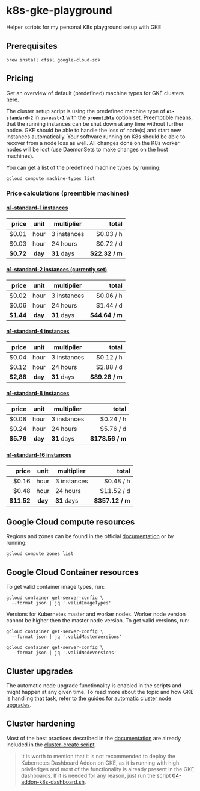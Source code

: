 # k8s-gke-playground
Helper scripts for my personal K8s playground setup with GKE

## Prerequisites

    brew install cfssl google-cloud-sdk

## Pricing

Get an overview of default (predefined) machine types for GKE clusters [here][predefined-instanc-pricing].

The cluster setup script is using the predefined machine type of **```n1-standard-2```** in **```us-east-1```** with the **```preemtible```** option set. Preemptible means, that the running instances can be shut down at any time without further notice. GKE should be able to handle the loss of node(s) and start new instances automatically. Your software running on K8s should be able to recover from a node loss as well. All changes done on the K8s worker nodes will be lost (use DaemonSets to make changes on the host machines).

You can get a list of the predefined machine types by running:

    gcloud compute machine-types list

### Price calculations (preemtible machines)

#### [n1-standard-1 instances][compute-machine-types]
|      price  |   unit   | multiplier  |           total |
|------------:|:--------:|-------------|----------------:|
|       $0.01 |   hour   | 3 instances |       $0.03 / h |
|       $0.03 |   hour   | 24 hours    |       $0.72 / d |
|   **$0.72** | **day**  | **31** days |  **$22.32 / m** |

#### [n1-standard-2 instances (currently set)][compute-machine-types]
| price       |   unit   | multiplier  |           total |
|------------:|:--------:|-------------|----------------:|
|       $0.02 |   hour   | 3 instances |       $0.06 / h |
|       $0.06 |   hour   | 24 hours    |       $1.44 / d |
|   **$1.44** | **day**  | **31** days |  **$44.64 / m** |

#### [n1-standard-4 instances][compute-machine-types]
| price       |   unit   | multiplier  |           total |
|------------:|:--------:|-------------|----------------:|
|       $0.04 |   hour   | 3 instances |       $0.12 / h |
|       $0.12 |   hour   | 24 hours    |       $2.88 / d |
|   **$2,88** | **day**  | **31** days |  **$89.28 / m** |

#### [n1-standard-8 instances][compute-machine-types]
| price       |   unit   | multiplier  |           total |
|------------:|:--------:|-------------|----------------:|
|       $0.08 |   hour   | 3 instances |       $0.24 / h |
|       $0.24 |   hour   | 24 hours    |       $5.76 / d |
|   **$5.76** | **day**  | **31** days | **$178.56 / m** |

#### [n1-standard-16 instances][compute-machine-types]
| price       |   unit   | multiplier  |           total |
|------------:|:--------:|-------------|----------------:|
|       $0.16 |   hour   | 3 instances |       $0.48 / h |
|       $0.48 |   hour   | 24 hours    |      $11.52 / d |
|  **$11.52** | **day**  | **31** days | **$357.12 / m** |



## Google Cloud compute resources

Regions and zones can be found in the official [documentation][available-regions-zones] or by running:

    gcloud compute zones list



## Google Cloud Container resources

To get valid container image types, run:

    gcloud container get-server-config \
      --format json | jq '.validImageTypes'

Versions for Kubernetes master and worker nodes. Worker node version cannot be higher then the master node version. To get valid versions, run:

    gcloud container get-server-config \
      --format json | jq '.validMasterVersions'
    
    gcloud container get-server-config \
      --format json | jq '.validNodeVersions'



## Cluster upgrades

The automatic node upgrade functionality is enabled in the scripts and might happen at any given time. To read more about the topic and how GKE is handling that task, refer to [the guides for automatic cluster node upgrades][node-auto-upgrades].



## Cluster hardening

Most of the best practices described in the [documentation][hardening-the-cluster] are already included in the [cluster-create script][cluster-create-script].

> It is worth to mention that it is not recommended to deploy the Kubernetes Dashboard Addon on GKE, as it is running with high priviledges and most of the functionality is already present in the GKE dashboards. If it is needed for any reason, just run the script [04-addon-k8s-dashboard.sh][addon-k8s-dashboard-script].





[predefined-instanc-pricing]: https://cloud.google.com/compute/pricing#predefined
[compute-machine-types]: https://cloud.google.com/compute/docs/machine-types#standard_machine_types
[available-regions-zones]: https://cloud.google.com/compute/docs/regions-zones/#available
[hardening-the-cluster]: https://cloud.google.com/kubernetes-engine/docs/how-to/hardening-your-cluster
[cluster-create-script]: http://01-cluster-create.sh
[node-auto-upgrades]: https://cloud.google.com/kubernetes-engine/docs/how-to/node-auto-upgrades
[addon-k8s-dashboard-script]: file://04-cluster-resize.sh